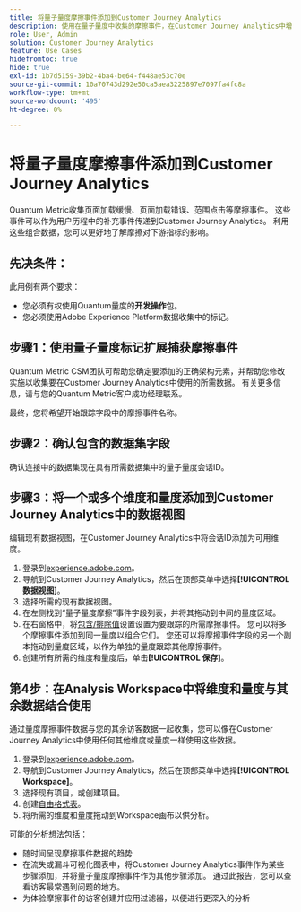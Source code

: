 ```yaml
---
title: 将量子量度摩擦事件添加到Customer Journey Analytics
description: 使用在量子量度中收集的摩擦事件，在Customer Journey Analytics中增加深入见解。
role: User, Admin
solution: Customer Journey Analytics
feature: Use Cases
hidefromtoc: true
hide: true
exl-id: 1b7d5159-39b2-4ba4-be64-f448ae53c70e
source-git-commit: 10a70743d292e50ca5aea3225897e7097fa4fc8a
workflow-type: tm+mt
source-wordcount: '495'
ht-degree: 0%

---
```


# 将量子量度摩擦事件添加到Customer Journey Analytics

Quantum Metric收集页面加载缓慢、页面加载错误、范围点击等摩擦事件。 这些事件可以作为用户历程中的补充事件传递到Customer Journey Analytics。 利用这些组合数据，您可以更好地了解摩擦对下游指标的影响。

## 先决条件：

此用例有两个要求：

* 您必须有权使用Quantum量度的&#x200B;**开发操作**&#x200B;包。
* 您必须使用Adobe Experience Platform数据收集中的标记。

## 步骤1：使用量子量度标记扩展捕获摩擦事件

Quantum Metric CSM团队可帮助您确定要添加的正确架构元素，并帮助您修改实施以收集要在Customer Journey Analytics中使用的所需数据。 有关更多信息，请与您的Quantum Metric客户成功经理联系。

最终，您将希望开始跟踪字段中的摩擦事件名称。

## 步骤2：确认包含的数据集字段

确认连接中的数据集现在具有所需数据集中的量子量度会话ID。

## 步骤3：将一个或多个维度和量度添加到Customer Journey Analytics中的数据视图

编辑现有数据视图，在Customer Journey Analytics中将会话ID添加为可用维度。

1. 登录到[experience.adobe.com](https://experience.adobe.com)。
1. 导航到Customer Journey Analytics，然后在顶部菜单中选择&#x200B;**[!UICONTROL 数据视图]**。
1. 选择所需的现有数据视图。
1. 在左侧找到“量子量度摩擦”事件字段列表，并将其拖动到中间的量度区域。
1. 在右窗格中，将[包含/排除值](/help/data-views/component-settings/include-exclude-values.md)设置设置为要跟踪的所需摩擦事件。 您可以将多个摩擦事件添加到同一量度以组合它们。 您还可以将摩擦事件字段的另一个副本拖动到量度区域，以作为单独的量度跟踪其他摩擦事件。
1. 创建所有所需的维度和量度后，单击&#x200B;**[!UICONTROL 保存]**。

## 第4步：在Analysis Workspace中将维度和量度与其余数据结合使用

通过量度摩擦事件数据与您的其余访客数据一起收集，您可以像在Customer Journey Analytics中使用任何其他维度或量度一样使用这些数据。

1. 登录到[experience.adobe.com](https://experience.adobe.com)。
1. 导航到Customer Journey Analytics，然后在顶部菜单中选择&#x200B;**[!UICONTROL Workspace]**。
1. 选择现有项目，或创建项目。
1. 创建[自由格式表](/help/analysis-workspace/visualizations/freeform-table/freeform-table.md)。
1. 将所需的维度和量度拖动到Workspace画布以供分析。

可能的分析想法包括：

* 随时间呈现摩擦事件数据的趋势
* 在流失或漏斗可视化图表中，将Customer Journey Analytics事件作为某些步骤添加，并将量子量度摩擦事件作为其他步骤添加。 通过此报告，您可以查看访客最常遇到问题的地方。
* 为体验摩擦事件的访客创建并应用过滤器，以便进行更深入的分析
